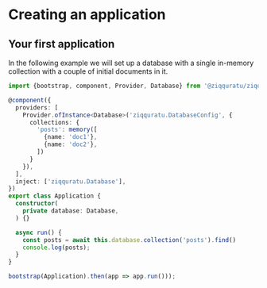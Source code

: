 # Creating an application

## Your first application

In the following example we will set up a database with a single in-memory collection with a couple of initial documents in it.

```typescript
import {bootstrap, component, Provider, Database} from '@ziqquratu/ziqquratu';

@component({
  providers: [
    Provider.ofInstance<Database>('ziqquratu.DatabaseConfig', {
      collections: {
        'posts': memory([
          {name: 'doc1'},
          {name: 'doc2'},
        ])
      }
    }),
  ],
  inject: ['ziqquratu.Database'],
})
export class Application {
  constructor(
    private database: Database,
  ) {}

  async run() {
    const posts = await this.database.collection('posts').find()
    console.log(posts);
  }
}

bootstrap(Application).then(app => app.run()));
```

